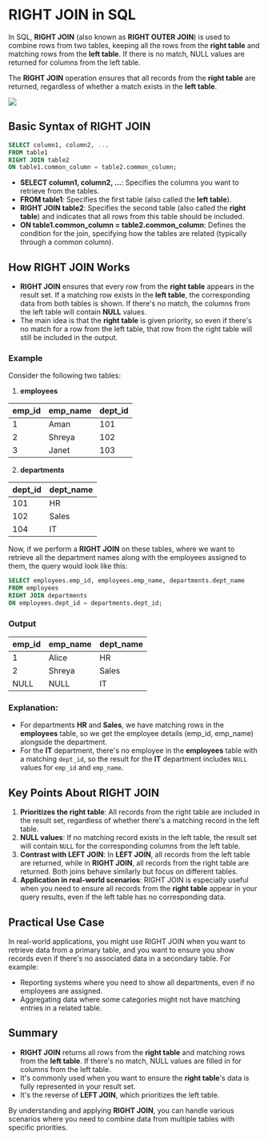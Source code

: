 # RIGHT JOIN in SQL
In SQL, **RIGHT JOIN** (also known as **RIGHT OUTER JOIN**) is used to combine rows from two tables, keeping all the rows from the **right table** and matching rows from the **left table**. If there is no match, NULL values are returned for columns from the left table.

The **RIGHT JOIN** operation ensures that all records from the **right table** are returned, regardless of whether a match exists in the **left table**.

[![](https://markdown-videos-api.jorgenkh.no/youtube/C_7HCJJ51Xw)](https://youtu.be/C_7HCJJ51Xw)

## Basic Syntax of RIGHT JOIN
```sql
SELECT column1, column2, ...
FROM table1
RIGHT JOIN table2
ON table1.common_column = table2.common_column;
```

- **SELECT column1, column2, ...**: Specifies the columns you want to retrieve from the tables.
- **FROM table1**: Specifies the first table (also called the **left table**).
- **RIGHT JOIN table2**: Specifies the second table (also called the **right table**) and indicates that all rows from this table should be included.
- **ON table1.common_column = table2.common_column**: Defines the condition for the join, specifying how the tables are related (typically through a common column).

## How RIGHT JOIN Works
- **RIGHT JOIN** ensures that every row from the **right table** appears in the result set. If a matching row exists in the **left table**, the corresponding data from both tables is shown. If there's no match, the columns from the left table will contain **NULL** values.
- The main idea is that the **right table** is given priority, so even if there's no match for a row from the left table, that row from the right table will still be included in the output.

### **Example**
Consider the following two tables:
1. **employees**

| emp_id | emp_name | dept_id |
|--------|----------|---------|
| 1      | Aman    | 101     |
| 2      | Shreya      | 102     |
| 3      | Janet  | 103     |

2. **departments**

| dept_id | dept_name |
|---------|-----------|
| 101     | HR        |
| 102     | Sales     |
| 104     | IT        |

Now, if we perform a **RIGHT JOIN** on these tables, where we want to retrieve all the department names along with the employees assigned to them, the query would look like this:

```sql
SELECT employees.emp_id, employees.emp_name, departments.dept_name
FROM employees
RIGHT JOIN departments
ON employees.dept_id = departments.dept_id;
```

### **Output**

| emp_id | emp_name | dept_name |
|--------|----------|-----------|
| 1      | Alice    | HR        |
| 2      | Shreya      | Sales     |
| NULL   | NULL     | IT        |

### Explanation:
- For departments **HR** and **Sales**, we have matching rows in the **employees** table, so we get the employee details (emp_id, emp_name) alongside the department.
- For the **IT** department, there's no employee in the **employees** table with a matching `dept_id`, so the result for the **IT** department includes `NULL` values for `emp_id` and `emp_name`.

## Key Points About RIGHT JOIN

1. **Prioritizes the right table**: All records from the right table are included in the result set, regardless of whether there's a matching record in the left table.
2. **NULL values**: If no matching record exists in the left table, the result set will contain `NULL` for the corresponding columns from the left table.
3. **Contrast with LEFT JOIN**: In **LEFT JOIN**, all records from the left table are returned, while in **RIGHT JOIN**, all records from the right table are returned. Both joins behave similarly but focus on different tables.
4. **Application in real-world scenarios**: RIGHT JOIN is especially useful when you need to ensure all records from the **right table** appear in your query results, even if the left table has no corresponding data.

## Practical Use Case
In real-world applications, you might use RIGHT JOIN when you want to retrieve data from a primary table, and you want to ensure you show records even if there's no associated data in a secondary table. For example:
- Reporting systems where you need to show all departments, even if no employees are assigned.
- Aggregating data where some categories might not have matching entries in a related table.

## Summary
- **RIGHT JOIN** returns all rows from the **right table** and matching rows from the **left table**. If there's no match, NULL values are filled in for columns from the left table.
- It's commonly used when you want to ensure the **right table**'s data is fully represented in your result set.
- It's the reverse of **LEFT JOIN**, which prioritizes the left table.

By understanding and applying **RIGHT JOIN**, you can handle various scenarios where you need to combine data from multiple tables with specific priorities.